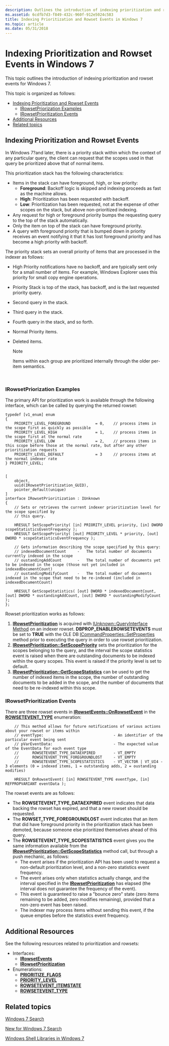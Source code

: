 ```yaml
---
description: Outlines the introduction of indexing prioritization and rowset events for Windows 7.
ms.assetid: 6cdfb7d3-f849-432c-960f-912e5024c583
title: Indexing Prioritization and Rowset Events in Windows 7
ms.topic: article
ms.date: 05/31/2018
---
```


# Indexing Prioritization and Rowset Events in Windows 7

This topic outlines the introduction of indexing prioritization and rowset events for Windows 7.

This topic is organized as follows:

-   [Indexing Prioritization and Rowset Events](#indexing-prioritization-and-rowset-events)
    -   [IRowsetPriorization Examples](#irowsetpriorization-examples)
    -   [IRowsetPrioritization Events](#indexing-prioritization-and-rowset-events-in-windows-7)
-   [Additional Resources](#additional-resources)
-   [Related topics](#related-topics)

## Indexing Prioritization and Rowset Events

In Windows 7?and later, there is a priority stack within which the context of any particular query, the client can request that the scopes used in that query be prioritized above that of normal items.

This prioritization stack has the following characteristics:

-   Items in the stack can have foreground, high, or low priority:
    -   **Foreground**: Backoff logic is skipped and indexing proceeds as fast as the machine allows.
    -   **High**: Prioritization has been requested with backoff.
    -   **Low**: Prioritization has been requested, not at the expense of other scopes on the stack, but above non-prioritized indexing.
-   Any request for high or foreground priority bumps the requesting query to the top of the stack automatically.
-   Only the item on top of the stack can have foreground priority.
-   A query with foreground priority that is bumped down in priority receives an event notifying it that it has lost foreground priority and has become a high priority with backoff.

The priority stack sets an overall priority of items that are processed in the indexer as follows:

-   High Priority notifications have no backoff, and are typically sent only for a small number of items. For example, Windows Explorer uses this priority for small copy engine operations.
-   Priority Stack is top of the stack, has backoff, and is the last requested priority query.
-   Second query in the stack.
-   Third query in the stack.
-   Fourth query in the stack, and so forth.
-   Normal Priority items.
-   Deleted items.
    > [!Note]  
    > Items within each group are prioritized internally through the older per-item semantics.

     

### IRowsetPriorization Examples

The primary API for prioritization work is available through the following interface, which can be called by querying the returned rowset:


```
typedef [v1_enum] enum
{
    PRIORITY_LEVEL_FOREGROUND           = 0,    // process items in the scope first as quickly as possible
    PRIORITY_LEVEL_HIGH                 = 1,    // process items in the scope first at the normal rate
    PRIORITY_LEVEL_LOW                  = 2,    // process items in this scope before those at the normal rate, but after any other prioritization requests
    PRIORITY_LEVEL_DEFAULT              = 3     // process items at the normal indexer rate
} PRIORITY_LEVEL;


[
    object,
    uuid(IRowsetPrioritization_GUID),
    pointer_default(unique)
]
interface IRowsetPrioritization : IUnknown
{
    // Sets or retrieves the current indexer prioritization level for the scope specified by
    // this query.

    HRESULT SetScopePriority( [in] PRIORITY_LEVEL priority, [in] DWORD scopeStatisticsEventFrequency );
    HRESULT GetScopePriority( [out] PRIORITY_LEVEL * priority, [out] DWORD * scopeStatisticsEventFrequency );

    // Gets information describing the scope specified by this query:
    // indexedDocumentCount     -   The total number of documents currently indexed in the scope
    // oustandingAddCount       -   The total number of documents yet to be indexed in the scope (those not yet included in indexedDocumentCount)
    // oustandingModifyCount    -   The total number of documents indexed in the scope that need to be re-indexed (included in indexedDocumentCount)
    
    HRESULT GetScopeStatistics( [out] DWORD * indexedDocumentCount, [out] DWORD * oustandingAddCount, [out] DWORD * oustandingModifyCount );
};
```



Rowset prioritization works as follows:

1.  [**IRowsetPrioritization**](/windows/desktop/api/Searchapi/nn-searchapi-irowsetprioritization) is acquired with [IUnknown::QueryInterface Method](/windows/win32/api/unknwn/nf-unknwn-iunknown-queryinterface(q)) on an indexer rowset. **DBPROP\_ENABLEROWSETEVENTS** must be set to **TRUE** with the OLE DB [ICommandProperties::SetProperties](/previous-versions/windows/desktop/ms711497(v=vs.85)) method prior to executing the query in order to use rowset prioritization.
2.  [**IRowsetPrioritization::SetScopePriority**](/windows/desktop/api/Searchapi/nf-searchapi-irowsetprioritization-setscopepriority) sets the prioritization for the scopes belonging to the query, and the interval the scope statistics event is raised when there are outstanding documents to be indexed within the query scopes. This event is raised if the priority level is set to default.
3.  [**IRowsetPrioritization::GetScopeStatistics**](/windows/desktop/api/Searchapi/nf-searchapi-irowsetprioritization-getscopestatistics) can be used to get the number of indexed items in the scope, the number of outstanding documents to be added in the scope, and the number of documents that need to be re-indexed within this scope.

### IRowsetPrioritization Events

There are three rowset events in [**IRowsetEvents::OnRowsetEvent**](/windows/desktop/api/Searchapi/nf-searchapi-irowsetevents-onrowsetevent) in the [**ROWSETEVENT\_TYPE**](/windows/win32/api/searchapi/ne-searchapi-rowsetevent_type) enumeration:


```
    // This method allows for future notifications of various actions about your rowset or items within
    // eventType:                               - An identifier of the particular event being sent
    // pVarEventData:                           - The expected value of the EventData for each event type
    //      ROWSETEVENT_TYPE_DATAEXPIRED        - VT_EMPTY
    //      ROWSETEVENT_TYPE_FOREGROUNDLOST     - VT_EMPTY
    //      ROWSETEVENT_TYPE_SCOPESTATISTICS    - VT_VECTOR | VT_UI4 - 3 elements (0 = indexed items, 1 = outstanding adds, 2 = oustanding modifies)

    HRESULT OnRowsetEvent( [in] ROWSETEVENT_TYPE eventType, [in] REFPROPVARIANT eventData );
```



The rowset events are as follows:

-   The **ROWSETEVENT\_TYPE\_DATAEXPIRED** event indicates that data backing the rowset has expired, and that a new rowset should be requested.
-   The **ROWSET\_TYPE\_FOREGROUNDLOST** event indicates that an item that did have foreground priority in the prioritization stack has been demoted, because someone else prioritized themselves ahead of this query.
-   The **ROWSETEVENT\_TYPE\_SCOPESTATISTICS** event gives you the same information available from the [**IRowsetPrioritization::GetScopeStatistics**](/windows/desktop/api/Searchapi/nf-searchapi-irowsetprioritization-getscopestatistics) method call, but through a push mechanic, as follows:
    -   The event arises if the prioritization API has been used to request a non-default prioritization level, and a non-zero statistics event frequency.
    -   The event arises only when statistics actually change, and the interval specified in the [**IRowsetPrioritization**](/windows/desktop/api/Searchapi/nn-searchapi-irowsetprioritization) has elapsed (the interval does not guarantee the frequency of the event).
    -   This event is guaranteed to raise a "bounce zero" state (zero items remaining to be added, zero modifies remaining), provided that a non-zero event has been raised.
    -   The indexer may process items without sending this event, if the queue empties before the statistics event frequency.

## Additional Resources

See the following resources related to prioritization and rowsets:

-   Interfaces:
    -   [**IRowsetEvents**](/windows/desktop/api/Searchapi/nn-searchapi-irowsetevents)
    -   [**IRowsetPrioritization**](/windows/desktop/api/Searchapi/nn-searchapi-irowsetprioritization)
-   Enumerations:
    -   [**PRIORITIZE\_FLAGS**](/windows/win32/api/searchapi/ne-searchapi-tagprioritize_flags)
    -   [**PRIORITY\_LEVEL**](/windows/win32/api/searchapi/ne-searchapi-priority_level)
    -   [**ROWSETEVENT\_ITEMSTATE**](/windows/win32/api/searchapi/ne-searchapi-rowsetevent_itemstate)
    -   [**ROWSETEVENT\_TYPE**](/windows/win32/api/searchapi/ne-searchapi-rowsetevent_type)

## Related topics

<dl> <dt>

[Windows 7 Search](-search-new-for-win7.md)
</dt> <dt>

[New for Windows 7 Search](new-for-windows-7-search.md)
</dt> <dt>

[Windows Shell Libraries in Windows 7](-search-win7-development-scenarios.md)
</dt> </dl>

 

 
